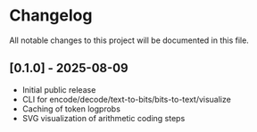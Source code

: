 # Changelog

All notable changes to this project will be documented in this file.

## [0.1.0] - 2025-08-09
- Initial public release
- CLI for encode/decode/text-to-bits/bits-to-text/visualize
- Caching of token logprobs
- SVG visualization of arithmetic coding steps
